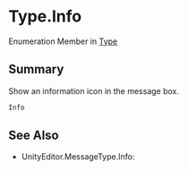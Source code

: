 # Type.Info

Enumeration Member in [Type](/docs/api/csharp/yarn.unity.attributes.messageboxattribute.type.md)

## Summary


Show an information icon in the message box.


```csharp
Info
```

## See Also

* UnityEditor.MessageType.Info: 

